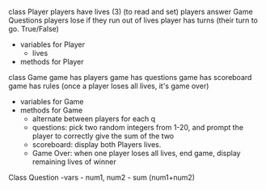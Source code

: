 class Player
players have lives (3) (to read and set)
players answer Game Questions
players lose if they run out of lives
player has turns (their turn to go. True/False)

- variables for Player
  - lives
- methods for Player

class Game
game has players
game has questions
game has scoreboard
game has rules (once a player loses all lives, it's game over)

- variables for Game
- methods for Game
  - alternate between players for each q
  - questions: pick two random integers from 1-20, and prompt the player
    to correctly give the sum of the two
  - scoreboard: display both Players lives.
  - Game Over: when one player loses all lives, end game, display remaining lives of winner

Class Question
-vars - num1, num2 - sum (num1+num2)
